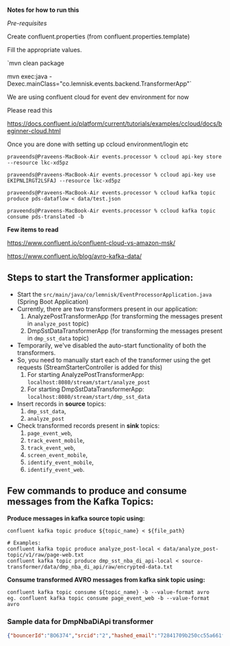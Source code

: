 **Notes for how to run this**

_Pre-requisites_

Create confluent.properties (from confluent.properties.template)

Fill the appropriate values.

`mvn clean package

mvn exec:java -Dexec.mainClass="co.lemnisk.events.backend.TransformerApp"`

We are using confluent cloud for event dev environment for now

Please read this

https://docs.confluent.io/platform/current/tutorials/examples/ccloud/docs/beginner-cloud.html

Once you are done with setting up ccloud environment/login etc

```shell
praveends@Praveens-MacBook-Air events.processor % ccloud api-key store --resource lkc-xd5pz

praveends@Praveens-MacBook-Air events.processor % ccloud api-key use EKIPNLIRGT2LSFAJ --resource lkc-xd5pz

praveends@Praveens-MacBook-Air events.processor % ccloud kafka topic produce pds-dataflow < data/test.json

praveends@Praveens-MacBook-Air events.processor % ccloud kafka topic consume pds-translated -b
```


**Few items to read**

https://www.confluent.io/confluent-cloud-vs-amazon-msk/

https://www.confluent.io/blog/avro-kafka-data/


## Steps to start the Transformer application:

- Start the `src/main/java/co/lemnisk/EventProcessorApplication.java` (Spring Boot Application)
- Currently, there are two transformers present in our application:
  1. AnalyzePostTransformerApp (for transforming the messages present in `analyze_post` topic)
  2. DmpSstDataTransformerApp (for transforming the messages present in `dmp_sst_data` topic)
- Temporarily, we've disabled the auto-start functionality of both the transformers. 
- So, you need to manually start each of the transformer using the get requests (StreamStarterController is added for this)
  1. For starting AnalyzePostTransformerApp: `localhost:8080/stream/start/analyze_post`
  2. For starting DmpSstDataTransformerApp: `localhost:8080/stream/start/dmp_sst_data`
- Insert records in **source** topics: 
  1. `dmp_sst_data`, 
  2. `analyze_post`
- Check transformed records present in **sink** topics:
  1. `page_event_web`, 
  2. `track_event_mobile`, 
  3. `track_event_web`,
  4. `screen_event_mobile`, 
  5. `identify_event_mobile`,
  6. `identify_event_web`.


## Few commands to produce and consume messages from the Kafka Topics:

**Produce messages in kafka source topic using:**
```shell
confluent kafka topic produce ${topic_name} < ${file_path}

# Examples:
confluent kafka topic produce analyze_post-local < data/analyze_post-topic/v1/raw/page-web.txt
confluent kafka topic produce dmp_sst_nba_di_api-local < source-transformer/data/dmp_nba_di_api/raw/encrypted-data.txt
```
**Consume transformed AVRO messages from kafka sink topic using:**
```shell
confluent kafka topic consume ${topic_name} -b --value-format avro
eg. confluent kafka topic consume page_event_web -b --value-format avro
```

### Sample data for DmpNbaDiApi transformer

```json
{"bouncerId":"BO6374","srcid":"2","hashed_email":"72841709b250cc55a661f7b73d6a6671b09b4957f0a9d0205a8e2f0d0ef12896","external_id":"a690a74b0113df362fd41f168446201b0c424d75a58bdc3679937d76a48b5e5e","eventtime":1663657466,"id":"8d2efd84-d49d-4811-99cf-167cf6008282","type":"track","userid":"CX1436907","eventname":"launchpad-backend_project:status_changed","properties":{"designerId":"0","newStatus":"inactive","oldStatus":"INACTIVE","statusUpdateReason1":"-","sourceSystem":"EAGLE","statusUpdateReason2":"-","customerId":"1436907","projectId":"1388374","updatedAt":"2022-09-20T07:04:25+00:00"}}
```